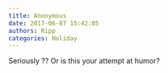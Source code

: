 ```yaml
---
title: Anonymous
date: 2017-06-07 15:42:05
authors: Ripp
categories: Holiday
---
```


 Seriously ?? Or is this your attempt at humor?